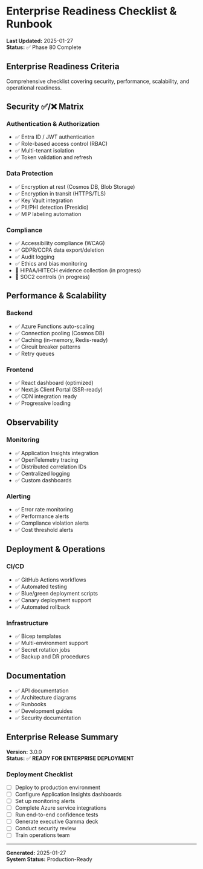 # Enterprise Readiness Checklist & Runbook

**Last Updated:** 2025-01-27  
**Status:** ✅ Phase 80 Complete

## Enterprise Readiness Criteria

Comprehensive checklist covering security, performance, scalability, and operational readiness.

## Security ✅/❌ Matrix

### Authentication & Authorization

- ✅ Entra ID / JWT authentication
- ✅ Role-based access control (RBAC)
- ✅ Multi-tenant isolation
- ✅ Token validation and refresh

### Data Protection

- ✅ Encryption at rest (Cosmos DB, Blob Storage)
- ✅ Encryption in transit (HTTPS/TLS)
- ✅ Key Vault integration
- ✅ PII/PHI detection (Presidio)
- ✅ MIP labeling automation

### Compliance

- ✅ Accessibility compliance (WCAG)
- ✅ GDPR/CCPA data export/deletion
- ✅ Audit logging
- ✅ Ethics and bias monitoring
- 🔄 HIPAA/HITECH evidence collection (in progress)
- 🔄 SOC2 controls (in progress)

## Performance & Scalability

### Backend

- ✅ Azure Functions auto-scaling
- ✅ Connection pooling (Cosmos DB)
- ✅ Caching (in-memory, Redis-ready)
- ✅ Circuit breaker patterns
- ✅ Retry queues

### Frontend

- ✅ React dashboard (optimized)
- ✅ Next.js Client Portal (SSR-ready)
- ✅ CDN integration ready
- ✅ Progressive loading

## Observability

### Monitoring

- ✅ Application Insights integration
- ✅ OpenTelemetry tracing
- ✅ Distributed correlation IDs
- ✅ Centralized logging
- ✅ Custom dashboards

### Alerting

- ✅ Error rate monitoring
- ✅ Performance alerts
- ✅ Compliance violation alerts
- ✅ Cost threshold alerts

## Deployment & Operations

### CI/CD

- ✅ GitHub Actions workflows
- ✅ Automated testing
- ✅ Blue/green deployment scripts
- ✅ Canary deployment support
- ✅ Automated rollback

### Infrastructure

- ✅ Bicep templates
- ✅ Multi-environment support
- ✅ Secret rotation jobs
- ✅ Backup and DR procedures

## Documentation

- ✅ API documentation
- ✅ Architecture diagrams
- ✅ Runbooks
- ✅ Development guides
- ✅ Security documentation

## Enterprise Release Summary

**Version:** 3.0.0  
**Status:** ✅ **READY FOR ENTERPRISE DEPLOYMENT**

### Deployment Checklist

- [ ] Deploy to production environment
- [ ] Configure Application Insights dashboards
- [ ] Set up monitoring alerts
- [ ] Complete Azure service integrations
- [ ] Run end-to-end confidence tests
- [ ] Generate executive Gamma deck
- [ ] Conduct security review
- [ ] Train operations team

---

**Generated:** 2025-01-27  
**System Status:** Production-Ready
